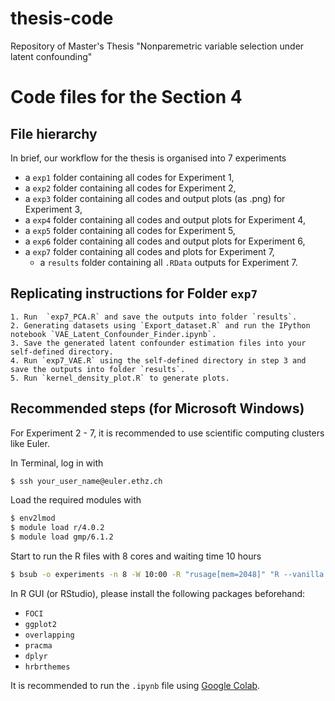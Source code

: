 # thesis-code
Repository of Master's Thesis "Nonparemetric variable selection under latent confounding"

# Code files for the Section 4

## File hierarchy

In brief, our workflow for the thesis is organised into 7 experiments

- a `exp1` folder containing all codes for Experiment 1,
- a `exp2` folder containing all codes for Experiment 2,
- a `exp3` folder containing all codes and output plots (as .png) for Experiment 3,
- a `exp4` folder containing all codes and output plots for Experiment 4,
- a `exp5` folder containing all codes for Experiment 5,
- a `exp6` folder containing all codes and output plots for Experiment 6,
- a `exp7` folder containing all codes and plots for Experiment 7,
    - a `results` folder containing all `.RData` outputs for Experiment 7.

## Replicating instructions for Folder `exp7`

    1. Run  `exp7_PCA.R` and save the outputs into folder `results`.
    2. Generating datasets using `Export_dataset.R` and run the IPython notebook `VAE_Latent_Confounder_Finder.ipynb`.
    3. Save the generated latent confounder estimation files into your self-defined directory.
    4. Run `exp7_VAE.R` using the self-defined directory in step 3 and save the outputs into folder `results`.
    5. Run `kernel_density_plot.R` to generate plots.


## Recommended steps (for Microsoft Windows)

For Experiment 2 - 7, it is recommended to use scientific computing clusters like Euler.

In Terminal, log in with

```bash
$ ssh your_user_name@euler.ethz.ch
```

Load the required modules with

```bash
$ env2lmod
$ module load r/4.0.2
$ module load gmp/6.1.2
```

Start to run the R files with 8 cores and waiting time 10 hours

```bash
$ bsub -o experiments -n 8 -W 10:00 -R "rusage[mem=2048]" "R --vanilla --slave <file_name.R > result_output"
```



In R GUI (or RStudio), please install the following packages beforehand:

- `FOCI`
- `ggplot2`
- `overlapping`
- `pracma`
- `dplyr`
- `hrbrthemes`

It is recommended to run the `.ipynb` file using [Google Colab](https://colab.research.google.com/).

